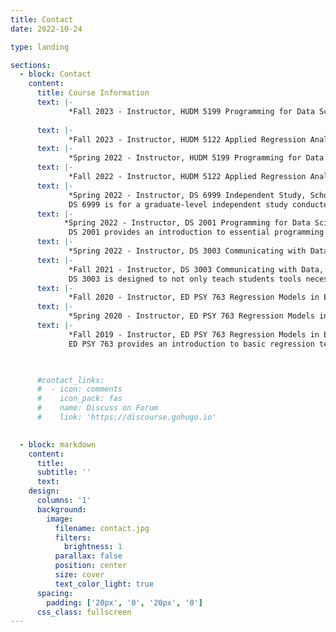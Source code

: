 ```yaml
---
title: Contact
date: 2022-10-24

type: landing

sections:
  - block: Contact
    content:
      title: Course Information
      text: |-
             *Fall 2023 - Instructor, HUDM 5199 Programming for Data Science, Dept of Human Development, Teachers College, Columbia University.*
             
      text: |-
             *Fall 2023 - Instructor, HUDM 5122 Applied Regression Analysis, Dept of Human Development, Teachers College, Columbia University.*
      text: |-
             *Spring 2022 - Instructor, HUDM 5199 Programming for Data Science, Dept of Human Development, Teachers College, Columbia University.*
      text: |-
             *Fall 2022 - Instructor, HUDM 5122 Applied Regression Analysis, Dept of Human Development, Teachers College, Columbia University.*
      text: |-
             *Spring 2022 - Instructor, DS 6999 Independent Study, School of Data Science, University of Virginia.*
             DS 6999 is for a graduate-level independent study conducted under the supervision of a specific instructor.
      text: |-
            *Spring 2022 - Instructor, DS 2001 Programming for Data Science, School of Data Science, University of Virginia.*
             DS 2001 provides an introduction to essential programming concepts, structures, and techniques for data science. Programming languages Python, R, and SQL will be covered with popular data frame focused packages being targeted. Additionally, essential and complementary topics are taught, such as testing and debugging, exception handling, and an introduction to visualization.
      text: |-
             *Spring 2022 - Instructor, DS 3003 Communicating with Data, School of Data Science, University of Virginia.*
      text: |- 
             *Fall 2021 - Instructor, DS 3003 Communicating with Data, School of Data Science, University of Virginia.*
             DS 3003 is designed to not only teach students tools necessary to visualize data but also effective techniques for explaining data driven results with an emphasis on communicating statistical output in a manner that best represents the findings. Examples might include tailoring messages based on the audience or shaping visualizations to follow a story-line. Content on the development of interactive plots and dashboards using ggplot, plotly, and Shiny will also be included.
      text: |-
             *Fall 2020 - Instructor, ED PSY 763 Regression Models in Education, Dept of Educational Psychology, University of Wisconsin-Madison.*
      text: |-
             *Spring 2020 - Instructor, ED PSY 763 Regression Models in Education, Dept of Educational Psychology, University of Wisconsin-Madison.*
      text: |-
             *Fall 2019 - Instructor, ED PSY 763 Regression Models in Education, Dept of Educational Psychology, University of Wisconsin-Madison.*
             ED PSY 763 provides an introduction to basic regression techniques and serves as a solid foundation for more advanced methods like hierarchical linear modeling (HLM) or structural equation modeling (SEM). The general objective is to make you familiar with the theoretical foundations of regression analysis as well as its application to real datasets. All the analyses will be done in R which is a free language and environment for statistical computing and graphics.


      
      #contact_links:
      #  - icon: comments
      #    icon_pack: fas
      #    name: Discuss on Forum
      #    link: 'https://discourse.gohugo.io'
    

  - block: markdown
    content:
      title:
      subtitle: ''
      text:
    design:
      columns: '1'
      background:
        image: 
          filename: contact.jpg
          filters:
            brightness: 1
          parallax: false
          position: center
          size: cover
          text_color_light: true
      spacing:
        padding: ['20px', '0', '20px', '0']
      css_class: fullscreen
---
```

